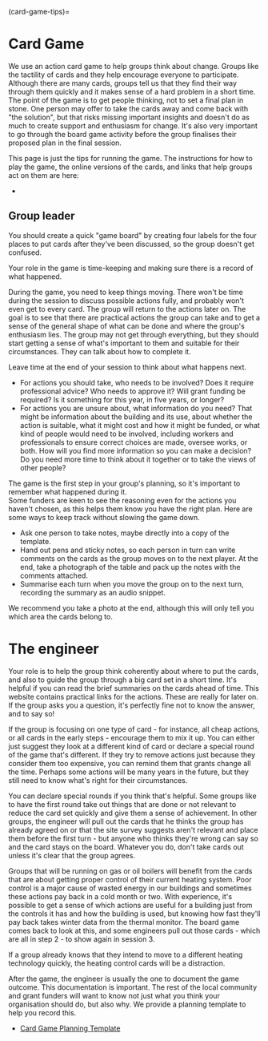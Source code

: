 (card-game-tips)=
# Card Game

We use an action card game to help groups think about change. Groups like the tactility of cards and they help encourage everyone to participate.  Although there are many cards, groups tell us that they find their way through them quickly and it makes sense of a hard problem in a short time.  The point of the game is to get people thinking, not to set a final plan in stone.  One person may offer to take the cards away and come back with "the solution", but that risks missing important insights and doesn't do as much to create support and enthusiasm for change.  It's also very important to go through the board game activity before the group finalises their proposed plan in the final session.  

This page is just the tips for running the game.  The instructions for how to play the game, the online versions of the cards, and links that help groups act on them are here:

- [](card-game-intro)

## Group leader

You should create a quick "game board" by creating four labels for the four places to put cards after they've been discussed, so the group doesn't get confused.  

Your role in the game is time-keeping and making sure there is a record of what happened.

During the game, you need to keep things moving.  There won't be time during the session to discuss possible actions fully, and probably won't even get to every card.  The group will return to the actions later on.  The goal is to see that there are practical actions the group can take and to get a sense of the general shape of what can be done and where the group's enthusiasm lies.  The group may not get through everything, but they should start getting a sense of what's important to them and suitable for their circumstances.  They can talk about how to complete it.

Leave time at the end of your session to think about what happens next. 

- For actions you should take, who needs to be involved?  Does it require professional advice?  Who needs to approve it?  Will grant funding be required?  Is it something for this year, in five years, or longer?  
- For actions you are unsure about, what information do you need?   That might be information about the building and its use, about whether the action is suitable, what it might cost and how it might be funded, or what kind of people would need to be involved, including workers and professionals to ensure correct choices are made, oversee  works, or both.  How will you find more information so you can make a decision? Do you need more time to think about it together or to take the views of other people? 


The game is the first step in your group's planning, so it's important to remember what happened during it.  
Some funders are keen to see the reasoning even for the actions you haven't chosen, as this helps them know you have the right plan.  Here are some ways to keep track without slowing the game down.

- Ask one person to take notes, maybe directly into a copy of the template.
- Hand out pens and sticky notes, so each person in turn can write comments on the cards as the group moves on to the next player.  At the end, take a photograph of the table and pack up the notes with the comments attached.  
- Summarise each turn when you move the group on to the next turn, recording the summary as an audio snippet.  

We recommend you take a photo at the end, although this will only tell you which area the cards belong to.

# The engineer 

Your role is to help the group think coherently about where to put the cards, and also to guide the group through a big card set in a short time.  It's helpful if you can read the brief summaries on the cards ahead of time.  This website contains practical links for the actions.  These are really for later on.  If the group asks you a question, it's perfectly fine not to know the answer, and to say so!

If the group is focusing on one type of card - for instance, all cheap actions, or all cards in the early steps - encourage them to mix it up.  You can either just suggest they look at a different kind of card or declare a special round of the game that's different.  If they try to remove actions just because they consider them too expensive, you can remind them that grants change all the time.  Perhaps some actions will be many years in the future, but they still need to know what's right for their circumstances.  

You can declare special rounds if you think that's helpful.  Some groups like to have the first round take out things that are done or not relevant to reduce the card set quickly and give them a sense of achievement.  In other groups, the engineer will pull out the cards that he thinks the group has already agreed on or that the site survey suggests aren't relevant and place them before the first turn - but anyone who thinks they're wrong can say so and the card stays on the board.  Whatever you do, don't take cards out unless it's clear that the group agrees.


Groups that will be running on gas or oil boilers will benefit from the cards that are about getting proper control of their current heating system.  Poor control is a major cause of wasted energy in our buildings and sometimes these actions pay back in a cold month or two.  With experience, it's possible to get a sense of which actions are useful for a building just from the controls it has and how the building is used, but knowing how fast they'll pay back takes winter data from the thermal monitor.  The board game comes back to look at this, and some engineers pull out those cards - which are all in step 2 - to show again in session 3.  

If a group already knows that they intend to move to a different heating technology quickly, the heating control cards will be a distraction.

After the game, the engineer is usually the one to document the game outcome.  This documentation is important.   The rest of the local community and grant funders will want to know not just what you think your organisation should do, but also why.  We provide a planning template to help you record this.

- [Card Game Planning Template](https://docs.google.com/spreadsheets/d/1awgz59-DrDmwQMRtJe6_RLXAxE6ZZmPV/)


<!--

- [the key to the game card categories](https://drive.google.com/file/d/1iAp9qP1ljkkOfw6eqD5fdmquRbtbkvYy/view?usp=sharing)

```{image} key-to-game-cards.png
:alt: a key showing what the card colour means
:class: bg-primary mb-1
:width: 400px
:align: center
```

-->


<!-- Our cards and our explanations will not be perfect, especially as in practice we have a wide range of groups and buildings signed up. They will improve over the course of the programme.  You can ask us to improve specific aspects as we go along - some of the volunteer engineers work in the building services industry and will know the answers better than we do, and we can also ask our industry and academic advisers. We expect to blog specific issues as they come up, which will give others the opportunity to comment (either publicly or privately) and to incorporate new material into the explanations as we go along. -->